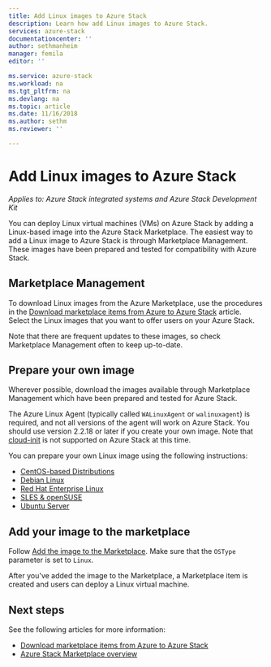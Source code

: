 ```yaml
---
title: Add Linux images to Azure Stack
description: Learn how add Linux images to Azure Stack.
services: azure-stack
documentationcenter: ''
author: sethmanheim
manager: femila
editor: ''

ms.service: azure-stack
ms.workload: na
ms.tgt_pltfrm: na
ms.devlang: na
ms.topic: article
ms.date: 11/16/2018
ms.author: sethm
ms.reviewer: ''

---
```

# Add Linux images to Azure Stack

*Applies to: Azure Stack integrated systems and Azure Stack Development Kit*

You can deploy Linux virtual machines (VMs) on Azure Stack by adding a Linux-based image into the Azure Stack Marketplace. The easiest way to add a Linux image to Azure Stack is through Marketplace Management. These images have been prepared and tested for compatibility with Azure Stack.

## Marketplace Management

To download Linux images from the Azure Marketplace, use the procedures in the [Download marketplace items from Azure to Azure Stack](azure-stack-download-azure-marketplace-item.md) article. Select the Linux images that you want to offer users on your Azure Stack. 

Note that there are frequent updates to these images, so check Marketplace Management often to keep up-to-date.

## Prepare your own image

Wherever possible, download the images available through Marketplace Management which have been prepared and tested for Azure Stack. 
 
The Azure Linux Agent (typically called `WALinuxAgent` or `walinuxagent`) is required, and not all versions of the agent will work on Azure Stack. You should use version 2.2.18 or later if you create your own image. Note that [cloud-init](https://cloud-init.io/) is not supported on Azure Stack at this time.

You can prepare your own Linux image using the following instructions:

* [CentOS-based Distributions](../virtual-machines/linux/create-upload-centos.md?toc=%2fazure%2fvirtual-machines%2flinux%2ftoc.json)
* [Debian Linux](../virtual-machines/linux/debian-create-upload-vhd.md?toc=%2fazure%2fvirtual-machines%2flinux%2ftoc.json)
* [Red Hat Enterprise Linux](azure-stack-redhat-create-upload-vhd.md)
* [SLES & openSUSE](../virtual-machines/linux/suse-create-upload-vhd.md?toc=%2fazure%2fvirtual-machines%2flinux%2ftoc.json)
* [Ubuntu Server](../virtual-machines/linux/create-upload-ubuntu.md?toc=%2fazure%2fvirtual-machines%2flinux%2ftoc.json)

    
## Add your image to the marketplace
 
Follow [Add the image to the Marketplace](azure-stack-add-vm-image.md). Make sure that the `OSType` parameter is set to `Linux`.

After you've added the image to the Marketplace, a Marketplace item is created and users can deploy a Linux virtual machine.

## Next steps

See the following articles for more information:

- [Download marketplace items from Azure to Azure Stack](azure-stack-download-azure-marketplace-item.md)
- [Azure Stack Marketplace overview](azure-stack-marketplace.md)